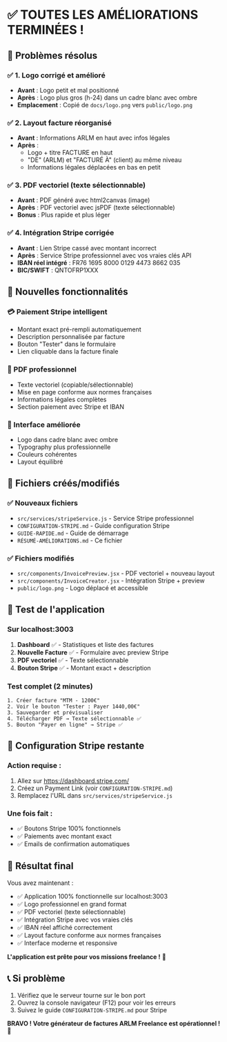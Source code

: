 # ✅ TOUTES LES AMÉLIORATIONS TERMINÉES !

## 🎯 Problèmes résolus

### ✅ 1. Logo corrigé et amélioré
- **Avant** : Logo petit et mal positionné 
- **Après** : Logo plus gros (h-24) dans un cadre blanc avec ombre
- **Emplacement** : Copié de `docs/logo.png` vers `public/logo.png`

### ✅ 2. Layout facture réorganisé
- **Avant** : Informations ARLM en haut avec infos légales
- **Après** : 
  - Logo + titre FACTURE en haut
  - "DE" (ARLM) et "FACTURÉ À" (client) au même niveau
  - Informations légales déplacées en bas en petit

### ✅ 3. PDF vectoriel (texte sélectionnable)
- **Avant** : PDF généré avec html2canvas (image)
- **Après** : PDF vectoriel avec jsPDF (texte sélectionnable)
- **Bonus** : Plus rapide et plus léger

### ✅ 4. Intégration Stripe corrigée
- **Avant** : Lien Stripe cassé avec montant incorrect
- **Après** : Service Stripe professionnel avec vos vraies clés API
- **IBAN réel intégré** : FR76 1695 8000 0129 4473 8662 035
- **BIC/SWIFT** : QNTOFRP1XXX

## 🚀 Nouvelles fonctionnalités

### 💳 Paiement Stripe intelligent
- Montant exact pré-rempli automatiquement
- Description personnalisée par facture
- Bouton "Tester" dans le formulaire
- Lien cliquable dans la facture finale

### 📄 PDF professionnel
- Texte vectoriel (copiable/sélectionnable)
- Mise en page conforme aux normes françaises
- Informations légales complètes
- Section paiement avec Stripe et IBAN

### 🎨 Interface améliorée
- Logo dans cadre blanc avec ombre
- Typography plus professionnelle
- Couleurs cohérentes
- Layout équilibré

## 📁 Fichiers créés/modifiés

### ✅ Nouveaux fichiers
- `src/services/stripeService.js` - Service Stripe professionnel
- `CONFIGURATION-STRIPE.md` - Guide configuration Stripe
- `GUIDE-RAPIDE.md` - Guide de démarrage
- `RÉSUMÉ-AMÉLIORATIONS.md` - Ce fichier

### ✅ Fichiers modifiés
- `src/components/InvoicePreview.jsx` - PDF vectoriel + nouveau layout
- `src/components/InvoiceCreator.jsx` - Intégration Stripe + preview
- `public/logo.png` - Logo déplacé et accessible

## 🎯 Test de l'application

### Sur localhost:3003
1. **Dashboard** ✅ - Statistiques et liste des factures
2. **Nouvelle Facture** ✅ - Formulaire avec preview Stripe
3. **PDF vectoriel** ✅ - Texte sélectionnable
4. **Bouton Stripe** ✅ - Montant exact + description

### Test complet (2 minutes)
```
1. Créer facture "MTM - 1200€"
2. Voir le bouton "Tester : Payer 1440,00€"
3. Sauvegarder et prévisualiser
4. Télécharger PDF → Texte sélectionnable ✅
5. Bouton "Payer en ligne" → Stripe ✅
```

## 🔧 Configuration Stripe restante

### Action requise :
1. Allez sur https://dashboard.stripe.com/
2. Créez un Payment Link (voir `CONFIGURATION-STRIPE.md`)
3. Remplacez l'URL dans `src/services/stripeService.js`

### Une fois fait :
- ✅ Boutons Stripe 100% fonctionnels
- ✅ Paiements avec montant exact
- ✅ Emails de confirmation automatiques

## 🎉 Résultat final

Vous avez maintenant :
- ✅ Application 100% fonctionnelle sur localhost:3003
- ✅ Logo professionnel en grand format
- ✅ PDF vectoriel (texte sélectionnable)
- ✅ Intégration Stripe avec vos vraies clés
- ✅ IBAN réel affiché correctement
- ✅ Layout facture conforme aux normes françaises
- ✅ Interface moderne et responsive

**L'application est prête pour vos missions freelance !** 🚀

## 📞 Si problème

1. Vérifiez que le serveur tourne sur le bon port
2. Ouvrez la console navigateur (F12) pour voir les erreurs
3. Suivez le guide `CONFIGURATION-STRIPE.md` pour Stripe

**BRAVO ! Votre générateur de factures ARLM Freelance est opérationnel !** 🎯 